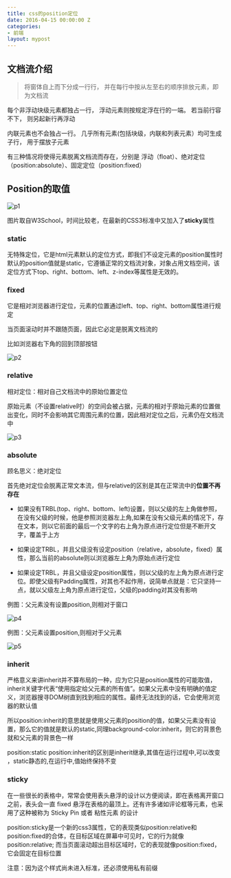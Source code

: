 ```yaml
---
title: css的position定位
date: 2016-04-15 00:00:00 Z
categories:
- 前端
layout: mypost
---
```


## 文档流介绍

> 将窗体自上而下分成一行行， 并在每行中按从左至右的顺序排放元素，即为文档流

每个非浮动块级元素都独占一行， 浮动元素则按规定浮在行的一端。 若当前行容不下， 则另起新行再浮动

内联元素也不会独占一行。 几乎所有元素(包括块级，内联和列表元素）均可生成子行， 用于摆放子元素

有三种情况将使得元素脱离文档流而存在，分别是 浮动（float）、绝对定位（position:absolute）、固定定位（position:fixed）

## Position的取值

![p1](01.jpg)

图片取自W3School，时间比较老，在最新的CSS3标准中又加入了**sticky**属性

### static

无特殊定位，它是html元素默认的定位方式，即我们不设定元素的position属性时默认的position值就是static，它遵循正常的文档流对象，对象占用文档空间，该定位方式下top、right、bottom、left、z-index等属性是无效的。

### fixed

它是相对浏览器进行定位，元素的位置通过left、top、right、bottom属性进行规定

当页面滚动时并不跟随页面，因此它必定是脱离文档流的

比如浏览器右下角的回到顶部按钮

![p2](02.jpg)

### relative

相对定位：相对自己文档流中的原始位置定位

原始元素（不设置relative时）的空间会被占据，元素的相对于原始元素的位置做出变化，同时不会影响其它周围元素的位置，因此相对定位之后，元素仍在文档流中

![p3](03.jpg)

### absolute

顾名思义：绝对定位

首先绝对定位会脱离正常文本流，但与relative的区别是其在正常流中的**位置不再存在**

+ 如果没有TRBL(top、right、bottom、left)设置，则以父级的左上角做参照，在没有父级的时候，他是参照浏览器左上角,如果在没有父级元素的情况下，存在文本，则以它前面的最后一个文字的右上角为原点进行定位但是不断开文字，覆盖于上方

+ 如果设定TRBL，并且父级没有设定position（relative，absolute，fixed）属性，那么当前的absolute则以浏览器左上角为原始点进行定位

+ 如果设定TRBL，并且父级设定position属性，则以父级的左上角为原点进行定位。即使父级有Padding属性，对其也不起作用，说简单点就是：它只坚持一点，就以父级左上角为原点进行定位，父级的padding对其没有影响

例图：父元素没有设置position,则相对于窗口

![p4](04.jpg)

例图：父元素设置position,则相对于父元素

![p5](05.jpg)

### inherit

严格意义来讲inherit并不算布局的一种，应为它只是position属性的可能取值，inherit关键字代表“使用指定给父元素的所有值”。如果父元素中没有明确的值定义，浏览器搜寻DOM树直到找到相应的属性。最终无法找到的话，它会使用浏览器的默认值

所以position:inherit的意思就是使用父元素的position的值，如果父元素没有设置，那么它的值就是默认的static,同理background-color:inherit，则它的背景色就和父元素的背景色一样

position:static position:inherit的区别是inherit继承,其值在运行过程中,可以改变 ，static静态的,在运行中,值始终保持不变

### sticky

在一些很长的表格中，常常会使用表头悬浮的设计以方便阅读，即在表格离开窗口之前，表头会一直 fixed 悬浮在表格的最顶上。还有许多诸如评论框等元素，也采用了这种被称为 Sticky Pin 或者 粘性元素 的设计

position:sticky是一个新的css3属性，它的表现类似position:relative和position:fixed的合体，在目标区域在屏幕中可见时，它的行为就像position:relative; 而当页面滚动超出目标区域时，它的表现就像position:fixed，它会固定在目标位置

注意：因为这个样式尚未进入标准，还必须使用私有前缀